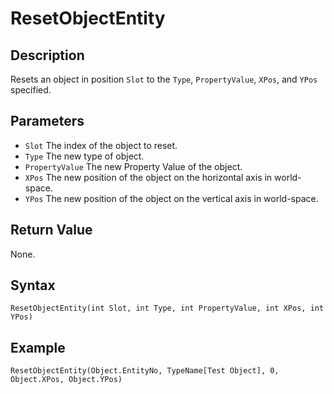 # ResetObjectEntity

## Description
Resets an object in position `Slot` to the `Type`, `PropertyValue`, `XPos`, and `YPos` specified.

## Parameters
- `Slot`
The index of the object to reset.
- `Type`
The new type of object.
- `PropertyValue`
The new Property Value of the object.
- `XPos`
The new position of the object on the horizontal axis in world-space.
- `YPos`
The new position of the object on the vertical axis in world-space.

## Return Value
None.

## Syntax
```
ResetObjectEntity(int Slot, int Type, int PropertyValue, int XPos, int YPos)
```

## Example
```
ResetObjectEntity(Object.EntityNo, TypeName[Test Object], 0, Object.XPos, Object.YPos)
```